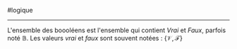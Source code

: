 #logique

----
L'ensemble des boooléens est l'ensemble qui contient _Vrai_ et _Faux_, parfois noté $\mathbb B$.
Les valeurs _vrai_ et _faux_ sont souvent notées : $\{\mathscr V, \mathscr F\}$
 
